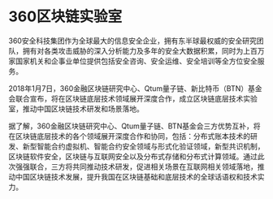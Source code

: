 # 360区块链实验室

360安全科技集团作为全球最大的信息安全企业，拥有东半球最权威的安全研究团队，拥有对各类攻击威胁的深入分析能力及多年的安全大数据积累，同时为上百万家国家机关和企事业单位提供包括安全咨询、安全运维、安全培训等全方位安全服务。

2018年1月7日，360金融区块链研究中心、Qtum量子链、新比特币（BTN）基金会联合宣布，将在区块链底层技术领域展开深度合作，成立区块链底层技术实验室，推动中国区块链技术研发和场景落地。

据了解，360金融区块链研究中心、Qtum量子链、BTN基金会三方优势互补，将在区块链底层技术的各个领域展开深度合作和协同，包括：分布式账本技术的研发、新型智能合约虚拟机、智能合约安全领域与形式化验证领域，新型共识机制，区块链软件安全，区块链与互联网安全以及分布式存储和分布式计算领域。通过此次强强联合，三方将共同推动技术研发，促进相关场景在互联网相关领域落地，推动中国区块链技术发展，提升我国在区块链基础和底层技术的全球话语权和技术实力。
